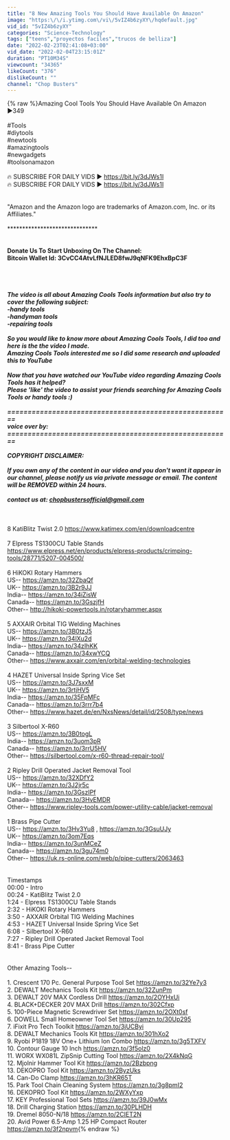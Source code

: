 ```yaml
---
title: "8 New Amazing Tools You Should Have Available On Amazon"
image: "https:\/\/i.ytimg.com\/vi\/5vIZ4b6zyXY\/hqdefault.jpg"
vid_id: "5vIZ4b6zyXY"
categories: "Science-Technology"
tags: ["teens","proyectos faciles","trucos de belliza"]
date: "2022-02-23T02:41:08+03:00"
vid_date: "2022-02-04T23:15:01Z"
duration: "PT10M34S"
viewcount: "34365"
likeCount: "376"
dislikeCount: ""
channel: "Chop Busters"
---
```

{% raw %}Amazing Cool Tools You Should Have Available On Amazon ►349<br /><br />#Tools<br />#diytools<br />#newtools<br />#amazingtools<br />#newgadgets<br />#toolsonamazon<br /><br />🔥 SUBSCRIBE FOR DAILY VIDS ► <a rel="nofollow" target="blank" href="https://bit.ly/3dJWs1I">https://bit.ly/3dJWs1I</a><br />🔥 SUBSCRIBE FOR DAILY VIDS ► <a rel="nofollow" target="blank" href="https://bit.ly/3dJWs1I">https://bit.ly/3dJWs1I</a><br /><br /><br />&quot;Amazon and the Amazon logo are trademarks of Amazon.com, Inc. or its Affiliates.&quot;<br /><br />********************************************<br /><br /><br />Donate Us To Start Unboxing On The Channel:<br />Bitcoin Wallet Id: 3CvCC4AtvLfNJLED8fwJ9qNFK9EhxBpC3F<br /><br /><br />*******************************************<br /><br />The video is all about Amazing Cools Tools information but also try to cover the following subject:<br />-handy tools<br />-handyman tools<br />-repairing tools<br /><br />So you would like to know more about Amazing Cools Tools, I did too and here is the the video I made.<br />Amazing Cools Tools interested me so I did some research and uploaded this to YouTube <br /><br />Now that you have watched our YouTube video regarding Amazing Cools Tools has it helped?<br />Please 'like' the video to assist your friends searching for Amazing Cools Tools or handy tools :)<br /><br />=======================================================<br />voice over by: <br />=======================================================<br /><br />COPYRIGHT DISCLAIMER: <br /><br />If you own any of the content in our video and you don't want it appear in our channel, please notify us via private message or email. The content will be REMOVED within 24 hours.<br /><br />contact us at: chopbustersofficial@gmail.com<br /><br />*********************************************************<br /><br />8 KatiBlitz Twist 2.0 <a rel="nofollow" target="blank" href="https://www.katimex.com/en/downloadcentre">https://www.katimex.com/en/downloadcentre</a><br /><br />7 Elpress TS1300CU Table Stands <a rel="nofollow" target="blank" href="https://www.elpress.net/en/products/elpress-products/crimping-tools/28771/5207-004500/">https://www.elpress.net/en/products/elpress-products/crimping-tools/28771/5207-004500/</a><br /><br />6 HiKOKI Rotary Hammers<br />US--  <a rel="nofollow" target="blank" href="https://amzn.to/32ZbaQf">https://amzn.to/32ZbaQf</a><br />UK--  <a rel="nofollow" target="blank" href="https://amzn.to/3B2r9JJ">https://amzn.to/3B2r9JJ</a><br />India--  <a rel="nofollow" target="blank" href="https://amzn.to/34iZisW">https://amzn.to/34iZisW</a><br />Canada-- <a rel="nofollow" target="blank" href="https://amzn.to/3GszjfH">https://amzn.to/3GszjfH</a><br />Other--  <a rel="nofollow" target="blank" href="http://hikoki-powertools.in/rotaryhammer.aspx">http://hikoki-powertools.in/rotaryhammer.aspx</a><br /><br />5 AXXAIR Orbital TIG Welding Machines<br />US--  <a rel="nofollow" target="blank" href="https://amzn.to/3B0tzJ5">https://amzn.to/3B0tzJ5</a><br />UK--  <a rel="nofollow" target="blank" href="https://amzn.to/34lXu2d">https://amzn.to/34lXu2d</a><br />India--  <a rel="nofollow" target="blank" href="https://amzn.to/34zIhKK">https://amzn.to/34zIhKK</a><br />Canada-- <a rel="nofollow" target="blank" href="https://amzn.to/34xwYCQ">https://amzn.to/34xwYCQ</a><br />Other--  <a rel="nofollow" target="blank" href="https://www.axxair.com/en/orbital-welding-technologies">https://www.axxair.com/en/orbital-welding-technologies</a><br /><br />4 HAZET Universal Inside Spring Vice Set<br />US--  <a rel="nofollow" target="blank" href="https://amzn.to/3J7sxxM">https://amzn.to/3J7sxxM</a><br />UK--  <a rel="nofollow" target="blank" href="https://amzn.to/3rtjHV5">https://amzn.to/3rtjHV5</a><br />India--  <a rel="nofollow" target="blank" href="https://amzn.to/35FpMFc">https://amzn.to/35FpMFc</a><br />Canada-- <a rel="nofollow" target="blank" href="https://amzn.to/3rrr7b4">https://amzn.to/3rrr7b4</a><br />Other--  <a rel="nofollow" target="blank" href="https://www.hazet.de/en/NxsNews/detail/id/2508/type/news">https://www.hazet.de/en/NxsNews/detail/id/2508/type/news</a><br /><br />3 Silbertool X-R60<br />US--  <a rel="nofollow" target="blank" href="https://amzn.to/3B0togL">https://amzn.to/3B0togL</a><br />India--  <a rel="nofollow" target="blank" href="https://amzn.to/3uom3pR">https://amzn.to/3uom3pR</a><br />Canada-- <a rel="nofollow" target="blank" href="https://amzn.to/3rrU5HV">https://amzn.to/3rrU5HV</a><br />Other--  <a rel="nofollow" target="blank" href="https://silbertool.com/x-r60-thread-repair-tool/">https://silbertool.com/x-r60-thread-repair-tool/</a><br /><br />2 Ripley Drill Operated Jacket Removal Tool<br />US--  <a rel="nofollow" target="blank" href="https://amzn.to/32XDfY2">https://amzn.to/32XDfY2</a><br />UK--  <a rel="nofollow" target="blank" href="https://amzn.to/3J2jr5c">https://amzn.to/3J2jr5c</a><br />India--  <a rel="nofollow" target="blank" href="https://amzn.to/3GszIPf">https://amzn.to/3GszIPf</a><br />Canada-- <a rel="nofollow" target="blank" href="https://amzn.to/3HvEMDR">https://amzn.to/3HvEMDR</a><br />Other--  <a rel="nofollow" target="blank" href="https://www.ripley-tools.com/power-utility-cable/jacket-removal">https://www.ripley-tools.com/power-utility-cable/jacket-removal</a><br /><br />1 Brass Pipe Cutter<br />US--  <a rel="nofollow" target="blank" href="https://amzn.to/3Hv3Yu8">https://amzn.to/3Hv3Yu8</a> , <a rel="nofollow" target="blank" href="https://amzn.to/3GsuUJy">https://amzn.to/3GsuUJy</a><br />UK--  <a rel="nofollow" target="blank" href="https://amzn.to/3om7Eqs">https://amzn.to/3om7Eqs</a><br />India--  <a rel="nofollow" target="blank" href="https://amzn.to/3unMCeZ">https://amzn.to/3unMCeZ</a><br />Canada-- <a rel="nofollow" target="blank" href="https://amzn.to/3gu74m0">https://amzn.to/3gu74m0</a><br />Other--  <a rel="nofollow" target="blank" href="https://uk.rs-online.com/web/p/pipe-cutters/2063463">https://uk.rs-online.com/web/p/pipe-cutters/2063463</a><br /><br /><br />Timestamps<br />00:00 - Intro<br />00:24 - KatiBlitz Twist 2.0<br />1:24 - Elpress TS1300CU Table Stands<br />2:32 - HiKOKI Rotary Hammers<br />3:50 - AXXAIR Orbital TIG Welding Machines<br />4:53 - HAZET Universal Inside Spring Vice Set<br />6:08 - Silbertool X-R60<br />7:27 - Ripley Drill Operated Jacket Removal Tool<br />8:41 - Brass Pipe Cutter<br /><br /><br />Other Amazing Tools--<br /><br />1. Crescent 170 Pc. General Purpose Tool Set  <a rel="nofollow" target="blank" href="https://amzn.to/32Ye7y3">https://amzn.to/32Ye7y3</a><br />2. DEWALT Mechanics Tools Kit   <a rel="nofollow" target="blank" href="https://amzn.to/32ZunPm">https://amzn.to/32ZunPm</a><br />3. DEWALT 20V MAX Cordless Drill  <a rel="nofollow" target="blank" href="https://amzn.to/2OYHxUi">https://amzn.to/2OYHxUi</a><br />4. BLACK+DECKER 20V MAX Drill  <a rel="nofollow" target="blank" href="https://amzn.to/302Cfxp">https://amzn.to/302Cfxp</a><br />5. 100-Piece Magnetic Screwdriver Set  <a rel="nofollow" target="blank" href="https://amzn.to/2OXt0sf">https://amzn.to/2OXt0sf</a><br />6. DOWELL Small Homeowner Tool Set  <a rel="nofollow" target="blank" href="https://amzn.to/30Up295">https://amzn.to/30Up295</a><br />7. iFixit Pro Tech Toolkit  <a rel="nofollow" target="blank" href="https://amzn.to/3jUCByi">https://amzn.to/3jUCByi</a><br />8. DEWALT Mechanics Tools Kit   <a rel="nofollow" target="blank" href="https://amzn.to/301hXo2">https://amzn.to/301hXo2</a><br />9. Ryobi P1819 18V One+ Lithium Ion Combo  <a rel="nofollow" target="blank" href="https://amzn.to/3g5TXFV">https://amzn.to/3g5TXFV</a><br />10. Contour Gauge 10 Inch <a rel="nofollow" target="blank" href="https://amzn.to/3f5olz0">https://amzn.to/3f5olz0</a><br />11. WORX WX081L ZipSnip Cutting Tool  <a rel="nofollow" target="blank" href="https://amzn.to/2X4kNqG">https://amzn.to/2X4kNqG</a><br />12. Mjolnir Hammer Tool Kit  <a rel="nofollow" target="blank" href="https://amzn.to/2Bzbpng">https://amzn.to/2Bzbpng</a><br />13. DEKOPRO Tool Kit  <a rel="nofollow" target="blank" href="https://amzn.to/2ByzUks">https://amzn.to/2ByzUks</a><br />14. Can-Do Clamp  <a rel="nofollow" target="blank" href="https://amzn.to/3hKR65T">https://amzn.to/3hKR65T</a><br />15. Park Tool Chain Cleaning System  <a rel="nofollow" target="blank" href="https://amzn.to/3g8pmI2">https://amzn.to/3g8pmI2</a><br />16. DEKOPRO Tool Kit  <a rel="nofollow" target="blank" href="https://amzn.to/2WXyYxp">https://amzn.to/2WXyYxp</a><br />17. KEY Professional Tool Sets  <a rel="nofollow" target="blank" href="https://amzn.to/39J0wMx">https://amzn.to/39J0wMx</a><br />18. Drill Charging Station   <a rel="nofollow" target="blank" href="https://amzn.to/30PLHDH">https://amzn.to/30PLHDH</a><br />19. Dremel 8050-N/18  <a rel="nofollow" target="blank" href="https://amzn.to/2CIET2N">https://amzn.to/2CIET2N</a><br />20. Avid Power 6.5-Amp 1.25 HP Compact Router   <a rel="nofollow" target="blank" href="https://amzn.to/3f2npvm">https://amzn.to/3f2npvm</a>{% endraw %}
